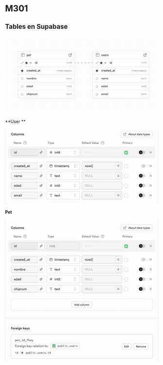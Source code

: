 # M301
## Tables en Supabase

<img src="images/table.png" alt="tables" width="1000">

**User **

<img src="images/user.png" alt="tables" width="1000">

**Pet**

<img src="images/pet.png" alt="tables" width="1000">
